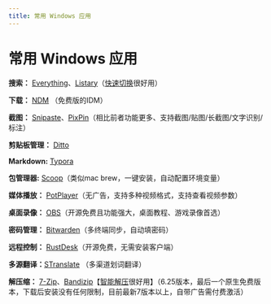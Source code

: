 ```yaml
---
title: 常用 Windows 应用
---
```


# 常用 Windows 应用

**搜索：** [Everything](https://www.voidtools.com/zh-cn/)、[Listary](https://www.listary.com/)（[快速切换](https://help.listary.com/zh-Hans/quick-switch)很好用）

**下载：** [NDM](https://www.neatdownloadmanager.com/) （免费版的IDM）

**截图：** [Snipaste](https://zh.snipaste.com/)、[PixPin](https://pixpin.cn/)（相比前者功能更多、支持截图/贴图/长截图/文字识别/标注）

**剪贴板管理：** [Ditto](https://github.com/sabrogden/Ditto)

**Markdown:** [Typora](https://typora.io/)

**包管理器:** [Scoop](https://scoop.sh/)（类似mac brew，一键安装，自动配置环境变量）

**媒体播放：** [PotPlayer](https://potplayer.daum.net/?lang=zh_CN)（无广告，支持多种视频格式，支持查看视频参数）

**桌面录像：** [OBS](https://obsproject.com/zh-cn)（开源免费且功能强大，桌面教程、游戏录像首选）

**密码管理：** [Bitwarden](https://bitwarden.com/)（多终端同步，自动填密码）

**远程控制：** [RustDesk](https://rustdesk.com/zh-cn/)（开源免费，无需安装客户端）

**多源翻译：**[STranslate](https://stranslate.zggsong.com/) （多渠道划词翻译）

**解压缩：** [7-Zip](https://www.7-zip.org/)、[Bandizip](https://www.bandisoft.com/bandizip/)【[智能解压](https://www.bandisoft.com/bandizip/help/auto_dest/)很好用】（6.25版本，最后一个原生免费版本，下载后安装没有任何限制，目前最新7版本以上，自带广告需付费激活）